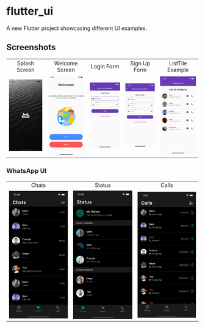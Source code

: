 # flutter_ui

A new Flutter project showcasing different UI examples.

## Screenshots

<table>
  <tr>
    <td align="center">Splash Screen</td>
    <td align="center">Welcome Screen</td>
    <td align="center">Login Form</td>
    <td align="center">Sign Up Form</td>
    <td align="center">ListTile Example</td>
  </tr>
  <tr>
    <td align="center"><img src="screenshots/1.png" width=200></td>
    <td align="center"><img src="screenshots/2.png" width=200></td>
    <td align="center"><img src="screenshots/3.png" width=200></td>
    <td align="center"><img src="screenshots/4.png" width=200></td>
    <td align="center"><img src="screenshots/5.png" width=200></td>
  </tr>
</table>

### WhatsApp UI


<table>
  <tr>
    <td align="center">Chats</td>
    <td align="center">Status</td>
    <td align="center">Calls</td>
  </tr>
  <tr>
    <td align="center"><img src="screenshots/whatsapp/chats.png" width=200></td>
    <td align="center"><img src="screenshots/whatsapp/status.png" width=200></td>
    <td align="center"><img src="screenshots/whatsapp/calls.png" width=200></td>

  </tr>
</table>
